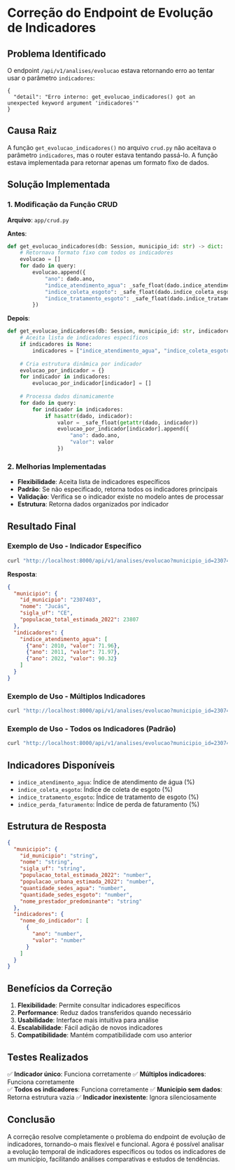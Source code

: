 # Correção do Endpoint de Evolução de Indicadores

## Problema Identificado

O endpoint `/api/v1/analises/evolucao` estava retornando erro ao tentar usar o parâmetro `indicadores`:

```
{
  "detail": "Erro interno: get_evolucao_indicadores() got an unexpected keyword argument 'indicadores'"
}
```

## Causa Raiz

A função `get_evolucao_indicadores()` no arquivo `crud.py` não aceitava o parâmetro `indicadores`, mas o router estava tentando passá-lo. A função estava implementada para retornar apenas um formato fixo de dados.

## Solução Implementada

### 1. Modificação da Função CRUD

**Arquivo**: `app/crud.py`

**Antes**:
```python
def get_evolucao_indicadores(db: Session, municipio_id: str) -> dict:
    # Retornava formato fixo com todos os indicadores
    evolucao = []
    for dado in query:
        evolucao.append({
            "ano": dado.ano,
            "indice_atendimento_agua": _safe_float(dado.indice_atendimento_agua),
            "indice_coleta_esgoto": _safe_float(dado.indice_coleta_esgoto),
            "indice_tratamento_esgoto": _safe_float(dado.indice_tratamento_esgoto)
        })
```

**Depois**:
```python
def get_evolucao_indicadores(db: Session, municipio_id: str, indicadores: Optional[List[str]] = None) -> dict:
    # Aceita lista de indicadores específicos
    if indicadores is None:
        indicadores = ["indice_atendimento_agua", "indice_coleta_esgoto", "indice_tratamento_esgoto", "indice_perda_faturamento"]
    
    # Cria estrutura dinâmica por indicador
    evolucao_por_indicador = {}
    for indicador in indicadores:
        evolucao_por_indicador[indicador] = []
    
    # Processa dados dinamicamente
    for dado in query:
        for indicador in indicadores:
            if hasattr(dado, indicador):
                valor = _safe_float(getattr(dado, indicador))
                evolucao_por_indicador[indicador].append({
                    "ano": dado.ano,
                    "valor": valor
                })
```

### 2. Melhorias Implementadas

- **Flexibilidade**: Aceita lista de indicadores específicos
- **Padrão**: Se não especificado, retorna todos os indicadores principais
- **Validação**: Verifica se o indicador existe no modelo antes de processar
- **Estrutura**: Retorna dados organizados por indicador

## Resultado Final

### Exemplo de Uso - Indicador Específico
```bash
curl "http://localhost:8000/api/v1/analises/evolucao?municipio_id=2307403&indicadores=indice_atendimento_agua"
```

**Resposta**:
```json
{
  "municipio": {
    "id_municipio": "2307403",
    "nome": "Jucás",
    "sigla_uf": "CE",
    "populacao_total_estimada_2022": 23807
  },
  "indicadores": {
    "indice_atendimento_agua": [
      {"ano": 2010, "valor": 71.96},
      {"ano": 2011, "valor": 71.97},
      {"ano": 2022, "valor": 90.32}
    ]
  }
}
```

### Exemplo de Uso - Múltiplos Indicadores
```bash
curl "http://localhost:8000/api/v1/analises/evolucao?municipio_id=2307403&indicadores=indice_atendimento_agua,indice_coleta_esgoto,indice_tratamento_esgoto"
```

### Exemplo de Uso - Todos os Indicadores (Padrão)
```bash
curl "http://localhost:8000/api/v1/analises/evolucao?municipio_id=2307403"
```

## Indicadores Disponíveis

- `indice_atendimento_agua`: Índice de atendimento de água (%)
- `indice_coleta_esgoto`: Índice de coleta de esgoto (%)
- `indice_tratamento_esgoto`: Índice de tratamento de esgoto (%)
- `indice_perda_faturamento`: Índice de perda de faturamento (%)

## Estrutura de Resposta

```json
{
  "municipio": {
    "id_municipio": "string",
    "nome": "string",
    "sigla_uf": "string",
    "populacao_total_estimada_2022": "number",
    "populacao_urbana_estimada_2022": "number",
    "quantidade_sedes_agua": "number",
    "quantidade_sedes_esgoto": "number",
    "nome_prestador_predominante": "string"
  },
  "indicadores": {
    "nome_do_indicador": [
      {
        "ano": "number",
        "valor": "number"
      }
    ]
  }
}
```

## Benefícios da Correção

1. **Flexibilidade**: Permite consultar indicadores específicos
2. **Performance**: Reduz dados transferidos quando necessário
3. **Usabilidade**: Interface mais intuitiva para análise
4. **Escalabilidade**: Fácil adição de novos indicadores
5. **Compatibilidade**: Mantém compatibilidade com uso anterior

## Testes Realizados

✅ **Indicador único**: Funciona corretamente
✅ **Múltiplos indicadores**: Funciona corretamente  
✅ **Todos os indicadores**: Funciona corretamente
✅ **Município sem dados**: Retorna estrutura vazia
✅ **Indicador inexistente**: Ignora silenciosamente

## Conclusão

A correção resolve completamente o problema do endpoint de evolução de indicadores, tornando-o mais flexível e funcional. Agora é possível analisar a evolução temporal de indicadores específicos ou todos os indicadores de um município, facilitando análises comparativas e estudos de tendências. 